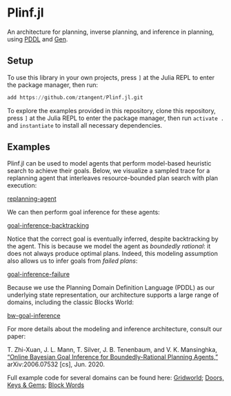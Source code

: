 # Plinf.jl

An architecture for planning, inverse planning, and inference in planning,
using [PDDL](https://github.com/ztangent/PDDL.jl) and [Gen](https://www.gen.dev/).

## Setup

To use this library in your own projects, press `]` at the Julia REPL to
enter the package manager, then run:
```julia
add https://github.com/ztangent/Plinf.jl.git
```

To explore the examples provided in this repository, clone this repository,
press `]` at the Julia REPL to enter the package manager, then run `activate .`
and `instantiate` to install all necessary dependencies.

## Examples

Plinf.jl can be used to model agents that perform model-based heuristic search
to achieve their goals. Below, we visualize a sampled trace for a replanning
agent that interleaves resource-bounded plan search with plan execution:

[replanning-agent](img/replanning-agent.gif)

We can then perform goal inference for these agents:

[goal-inference-backtracking](img/goal-inference-backtracking.gif)

Notice that the correct goal is eventually inferred, despite backtracking
by the agent. This is because we model the agent as *boundedly rational*:
it does not always produce optimal plans. Indeed, this modeling assumption
also allows us to infer goals from *failed plans*:

[goal-inference-failure](img/goal-inference-failure.gif)

Because we use the Planning Domain Definition Language (PDDL) as our underlying
state representation, our architecture supports a large range of domains,
including the classic Blocks World:

[bw-goal-inference](img/bw-goal-inference.gif)

For more details about the modeling and inference architecture,
consult our paper:

T. Zhi-Xuan, J. L. Mann, T. Silver, J. B. Tenenbaum, and V. K. Mansinghka,
[“Online Bayesian Goal Inference for Boundedly-Rational Planning Agents,”](http://arxiv.org/abs/2006.07532) arXiv:2006.07532 [cs], Jun. 2020.

Full example code for several domains can be found here:
[Gridworld](domains/gridworld/example.jl);
[Doors, Keys & Gems](domains/doors-keys-gems/example.jl);
[Block Words](domains/block-words/example.jl)
